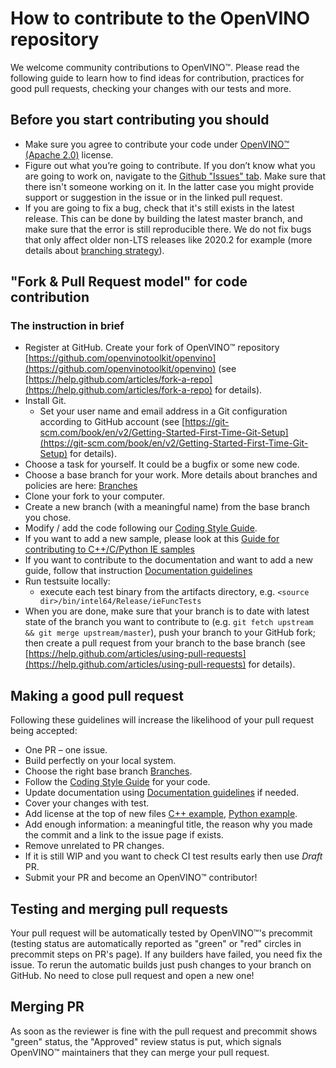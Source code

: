 # How to contribute to the OpenVINO repository

We welcome community contributions to OpenVINO™. Please read the following guide to learn how to find ideas for contribution, practices for good pull requests, checking your changes with our tests and more.


## Before you start contributing you should

-   Make sure you agree to contribute your code under  [OpenVINO™ (Apache 2.0)](https://github.com/openvinotoolkit/openvino/blob/master/LICENSE)  license.
-   Figure out what you’re going to contribute. If you don’t know what you are going to work on, navigate to the   [Github "Issues" tab](https://github.com/openvinotoolkit/openvino/issues). Make sure that there isn't someone working on it. In the latter case you might provide support or suggestion in the issue or in the linked pull request.
-   If you are going to fix a bug, check that it's still exists in the latest release. This can be done by building the latest master branch, and make sure that the error is still reproducible there. We do not fix bugs that only affect older non-LTS releases like 2020.2 for example (more details about  [branching strategy](https://github.com/openvinotoolkit/openvino/wiki/Branches)).


## "Fork & Pull Request model" for code contribution

### [](https://github.com/openvinotoolkit/openvino/blob/master/CONTRIBUTING.md#the-instruction-in-brief)The instruction in brief

-   Register at GitHub. Create your fork of OpenVINO™ repository  [https://github.com/openvinotoolkit/openvino](https://github.com/openvinotoolkit/openvino)  (see  [https://help.github.com/articles/fork-a-repo](https://help.github.com/articles/fork-a-repo)  for details).
-   Install Git.
    -   Set your user name and email address in a Git configuration according to GitHub account (see  [https://git-scm.com/book/en/v2/Getting-Started-First-Time-Git-Setup](https://git-scm.com/book/en/v2/Getting-Started-First-Time-Git-Setup)  for details).
-   Choose a task for yourself. It could be a bugfix or some new code.
-   Choose a base branch for your work. More details about branches and policies are here:  [Branches](https://github.com/openvinotoolkit/openvino/wiki/Branches)
-   Clone your fork to your computer.
-   Create a new branch (with a meaningful name) from the base branch you chose.
-   Modify / add the code following our  [Coding Style Guide](https://github.com/openvinotoolkit/openvino/wiki/CodingStyleGuideLines).
-   If you want to add a new sample, please look at this  [Guide for contributing to C++/C/Python IE samples](https://github.com/openvinotoolkit/openvino/wiki/SampleContribute)
-   If you want to contribute to the documentation and want to add a new guide, follow that instruction [Documentation guidelines](https://github.com/openvinotoolkit/openvino/wiki/CodingStyleGuideLinesDocumentation)
-   Run testsuite locally:
    -   execute each test binary from the artifacts directory, e.g.  `<source dir>/bin/intel64/Release/ieFuncTests`
-   When you are done, make sure that your branch is to date with latest state of the branch you want to contribute to (e.g.  `git fetch upstream && git merge upstream/master`), push your branch to your GitHub fork; then create a pull request from your branch to the base branch (see  [https://help.github.com/articles/using-pull-requests](https://help.github.com/articles/using-pull-requests)  for details).

## Making a good pull request

Following these guidelines will increase the likelihood of your pull request being accepted:

-   One PR – one issue.
-   Build perfectly on your local system.
-   Choose the right base branch [Branches](https://github.com/openvinotoolkit/openvino/wiki/Branches).
-   Follow the  [Coding Style Guide](https://github.com/openvinotoolkit/openvino/wiki/CodingStyleGuideLines) for your code.
-   Update documentation using [Documentation guidelines](https://github.com/openvinotoolkit/openvino/wiki/CodingStyleGuideLinesDocumentation) if needed.
-   Cover your changes with test. 
-   Add license at the top of new files [C++ example](https://github.com/openvinotoolkit/openvino/blob/master/samples/cpp/classification_sample_async/main.cpp#L1-L2), [Python example](https://github.com/openvinotoolkit/openvino/blob/master/samples/python/hello_classification/hello_classification.py#L3-L4). 
-   Add enough information: a meaningful title, the reason why you made the commit and a link to the issue page if exists.
-   Remove unrelated to PR changes.
-   If it is still WIP and you want to check CI test results early then use  _Draft_  PR.
-   Submit your PR and become an OpenVINO™ contributor! 


## Testing and merging pull requests

Your pull request will be automatically tested by OpenVINO™'s precommit (testing status are automatically reported as "green" or "red" circles in precommit steps on PR's page). If any builders have failed, you need fix the issue. To rerun the automatic builds just push changes to your branch on GitHub. No need to close pull request and open a new one!


## Merging PR

As soon as the reviewer is fine with the pull request and precommit shows "green" status, the "Approved" review status is put, which signals OpenVINO™ maintainers that they can merge your pull request.